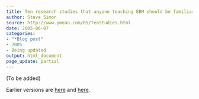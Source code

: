 ```yaml
---
title: Ten research studies that anyone teaching EBM should be familiar with (January 17, 2005)
author: Steve Simon
source: http://www.pmean.com/05/TenStudies.html
date: 2005-06-07
categories:
- "*Blog post"
- 2005
- Being updated
output: html_document
page_update: partial
---
```


(To be added)

<!---More--->

Earlier versions are [here][sim1] and [here][sim2].


[sim1]: http://www.pmean.com/05/TenStudies.html
[sim2]: http://new.pmean.com/ebm-studies-therapeutic-touch/
